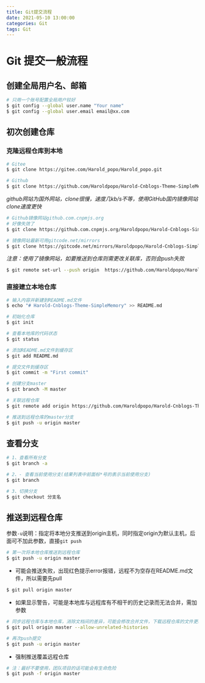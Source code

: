 ```yaml
---
title: Git提交流程
date: 2021-05-10 13:00:00
categories: Git
tags: Git
---
```


# Git 提交一般流程

## 创建全局用户名、邮箱

```bash
# 只用一个账号配置全局用户较好
$ git config --global user.name "Your name"
$ git config --global user.email email@xx.com
```

## 初次创建仓库

### 克隆远程仓库到本地

```bash
# Gitee
$ git clone https://gitee.com/Harold_popo/Harold_popo.git

# Github
$ git clone https://github.com/Haroldpopo/Harold-Cnblogs-Theme-SimpleMemory.git
```

*github网站为国外网站，clone很慢，速度几kb/s不等，使用GitHub国内镜像网站clone速度更快*

```bash
# Github镜像网站github.com.cnpmjs.org
# 好像失效了
$ git clone https://github.com.cnpmjs.org/Haroldpopo/Harold-Cnblogs-SimpleMemory.git
```

```bash
# 镜像网站最新可用gitcode.net/mirrors
$ git clone https://gitcode.net/mirrors/Haroldpopo/Harold-Cnblogs-SimpleMemory.git
```

*注意：使用了镜像网站，如要推送到仓库则需更改关联库，否则会push失败*

```bash
$ git remote set-url --push origin  https://github.com/Haroldpopo/Harold-Cnblogs-SimpleMemory.git
```

### 直接建立本地仓库

```bash
# 输入内容并新建到README.md文件
$ echo "# Harold-Cnblogs-Theme-SimpleMemory" >> README.md

# 初始化仓库
$ git init

# 查看本地库的代码状态
$ git status

# 添加README.md文件到缓存区
$ git add README.md

# 提交文件到缓存区
$ git commit -m "First commit"

# 创建分支master
$ git branch -M master

# 关联远程仓库
$ git remote add origin https://github.com/Haroldpopo/Harold-Cnblogs-Theme-SimpleMemory.git

# 推送到远程仓库的master分支
$ git push -u origin master
```

## 查看分支

```bash
# 1、查看所有分支
$ git branch -a

# 2、- 查看当前使用分支(结果列表中前面标*号的表示当前使用分支)
$ git branch

# 3、切换分支
$ git checkout 分支名
```

## 推送到远程仓库

参数`-u`说明：指定将本地分支推送到origin主机，同时指定origin为默认主机，后面可不加此参数，直接`git push`

```bash
# 第一次将本地仓库推送到远程仓库
$ git push -u origin master
```

- 可能会推送失败，出现红色提示error报错，远程不为空存在README.md文件，所以需要先pull

```bash
$ git pull origin master
```

- 如果显示警告，可能是本地库与远程库有不相干的历史记录而无法合并，需加参数

```bash
# 同步远程仓库与本地仓库，消除文档间的差异，可能会修改合并文件，下载远程仓库的文件更新到本地
$ git pull origin master --allow-unrelated-histories

# 再次push提交
$ git push -u origin master
```

- 强制推送覆盖远程仓库

```bash
# 注：最好不要使用，团队项目的话可能会有生命危险
$ git push -f origin master
```
